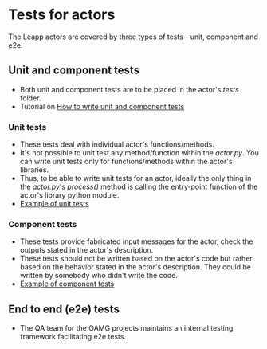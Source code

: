 # Tests for actors

The Leapp actors are covered by three types of tests - unit, component and e2e.

## Unit and component tests

- Both unit and component tests are to be placed in the actor's _tests_ folder.
- Tutorial on [How to write unit and component tests](unit-testing.html)

### Unit tests

- These tests deal with individual actor's functions/methods.
- It's not possible to unit test any method/function within the *actor.py*. You can write unit tests only for functions/methods within the actor's libraries.
- Thus, to be able to write unit tests for an actor, ideally the only thing in the _actor.py_'s _process()_ method is calling the entry-point function of the actor's library python module.
- [Example of unit tests](https://github.com/oamg/leapp-repository/blob/master/repos/system_upgrade/el7toel8/actors/checkbootavailspace/tests/unit_test.py)

### Component tests

- These tests provide fabricated input messages for the actor, check the outputs stated in the actor's description.
- These tests should not be written based on the actor's code but rather based on the behavior stated in the actor's description. They could be written by somebody who didn't write the code.
- [Example of component tests](https://github.com/oamg/leapp-repository/blob/master/repos/system_upgrade/el7toel8/actors/checknfs/tests/test_checknfs.py)

## End to end (e2e) tests

- The QA team for the OAMG projects maintains an internal testing framework facilitating e2e tests.
